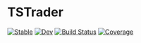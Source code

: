 # TSTrader

[![Stable](https://img.shields.io/badge/docs-stable-blue.svg)](https://exAClior.github.io/TSTrader.jl/stable/)
[![Dev](https://img.shields.io/badge/docs-dev-blue.svg)](https://exAClior.github.io/TSTrader.jl/dev/)
[![Build Status](https://github.com/exAClior/TSTrader.jl/actions/workflows/CI.yml/badge.svg?branch=main)](https://github.com/exAClior/TSTrader.jl/actions/workflows/CI.yml?query=branch%3Amain)
[![Coverage](https://codecov.io/gh/exAClior/TSTrader.jl/branch/main/graph/badge.svg)](https://codecov.io/gh/exAClior/TSTrader.jl)

